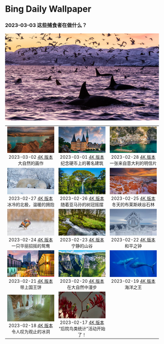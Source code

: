 # Bing Daily Wallpaper

### 2023-03-03 这些捕食者在做什么？

![](./static/2023-03-03_4k.jpg)

|      |      |      |
|:----:|:----:|:----:|
|![](./static/2023-03-02_preview.jpg)<br> 2023-03-02 [4K 版本](./static/2023-03-02_4k.jpg) <br> 大自然的画作|![](./static/2023-03-01_preview.jpg)<br> 2023-03-01 [4K 版本](./static/2023-03-01_4k.jpg) <br> 纪念硬币上的著名建筑|![](./static/2023-02-28_preview.jpg)<br> 2023-02-28 [4K 版本](./static/2023-02-28_4k.jpg) <br> 一张来自意大利的明信片|
|![](./static/2023-02-27_preview.jpg)<br> 2023-02-27 [4K 版本](./static/2023-02-27_4k.jpg) <br> 冰冷的北极，温暖的拥抱|![](./static/2023-02-26_preview.jpg)<br> 2023-02-26 [4K 版本](./static/2023-02-26_4k.jpg) <br> 随着亚马孙的树冠摇摆|![](./static/2023-02-25_preview.jpg)<br> 2023-02-25 [4K 版本](./static/2023-02-25_4k.jpg) <br> 冬天的布莱斯峡谷石林|
|![](./static/2023-02-24_preview.jpg)<br> 2023-02-24 [4K 版本](./static/2023-02-24_4k.jpg) <br> 一只华丽招摇的鸳鸯|![](./static/2023-02-23_preview.jpg)<br> 2023-02-23 [4K 版本](./static/2023-02-23_4k.jpg) <br> 宁静的山谷|![](./static/2023-02-22_preview.jpg)<br> 2023-02-22 [4K 版本](./static/2023-02-22_4k.jpg) <br> 和平之钟|
|![](./static/2023-02-21_preview.jpg)<br> 2023-02-21 [4K 版本](./static/2023-02-21_4k.jpg) <br> 带上国王饼|![](./static/2023-02-20_preview.jpg)<br> 2023-02-20 [4K 版本](./static/2023-02-20_4k.jpg) <br> 在大自然中漫步|![](./static/2023-02-19_preview.jpg)<br> 2023-02-19 [4K 版本](./static/2023-02-19_4k.jpg) <br> 海洋之王|
|![](./static/2023-02-18_preview.jpg)<br> 2023-02-18 [4K 版本](./static/2023-02-18_4k.jpg) <br> 令人叹为观止的冰洞|![](./static/2023-02-17_preview.jpg)<br> 2023-02-17 [4K 版本](./static/2023-02-17_4k.jpg) <br> “后院鸟类统计”活动开始了！